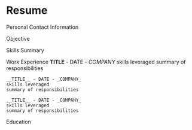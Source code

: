 # Resume
Personal Contact Information

Objective

Skills Summary

Work Experience
	__TITLE__ - DATE - _COMPANY_
	skills leveraged
	summary of responsibilities

	__TITLE__ - DATE - _COMPANY_
	skills leveraged
	summary of responsibilities

	__TITLE__ - DATE - _COMPANY_
	skills leveraged
	summary of responsibilities


Education 